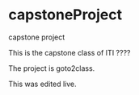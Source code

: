 capstoneProject
===============

capstone project


This is the capstone class of ITI ????

The project is goto2class.


This was edited live.
